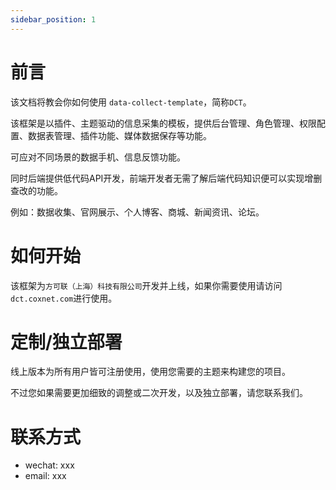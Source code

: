 ```yaml
---
sidebar_position: 1
---
```


# 前言

该文档将教会你如何使用 `data-collect-template`，简称`DCT`。

该框架是以插件、主题驱动的信息采集的模板，提供后台管理、角色管理、权限配置、数据表管理、插件功能、媒体数据保存等功能。

可应对不同场景的数据手机、信息反馈功能。

同时后端提供低代码API开发，前端开发者无需了解后端代码知识便可以实现增删查改的功能。

例如：数据收集、官网展示、个人博客、商城、新闻资讯、论坛。

# 如何开始

该框架为`方可联（上海）科技有限公司`开发并上线，如果你需要使用请访问`dct.coxnet.com`进行使用。

# 定制/独立部署

线上版本为所有用户皆可注册使用，使用您需要的主题来构建您的项目。

不过您如果需要更加细致的调整或二次开发，以及独立部署，请您联系我们。

# 联系方式

* wechat: xxx
* email: xxx